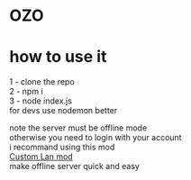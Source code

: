 <h1>OZO</h1>

# how to use it
1 - clone the repo<br>
2 - npm i <br>
3 - node index.js <br>
for devs use nodemon better

note the server must be offline mode<br>
otherwise you need to login with your account<br>
i recommand using this mod <br>
<a href="https://modrinth.com/mod/custom-lan">Custom Lan mod</a><br>
make offline server quick and easy<br>
